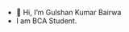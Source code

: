 - 👋 Hi, I’m Gulshan Kumar Bairwa
- I am BCA Student.

<!---
Gulshan394/Gulshan394 is a ✨ special ✨ repository because its `README.md` (this file) appears on your GitHub profile.
You can click the Preview link to take a look at your changes.
--->
